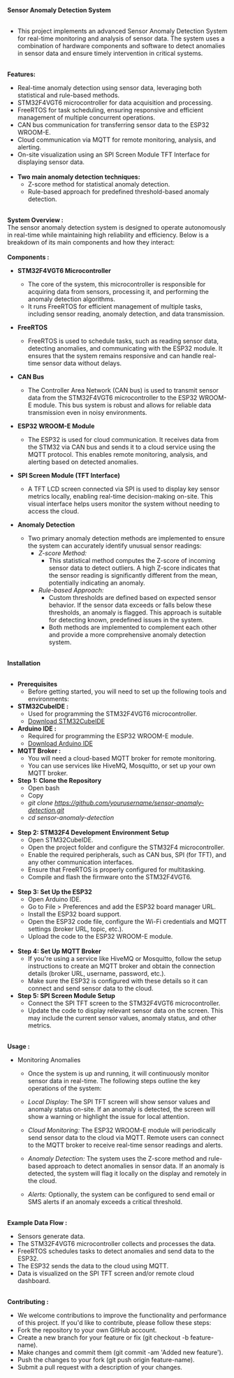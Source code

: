 **Sensor Anomaly Detection System** <br><br>
* This project implements an advanced Sensor Anomaly Detection System for real-time monitoring and analysis of sensor data. The system uses a combination of hardware components and software to detect anomalies in sensor data and ensure timely intervention in critical systems. <br><br>

**Features:** <br>
* Real-time anomaly detection using sensor data, leveraging both statistical and rule-based methods. <br>
* STM32F4VGT6 microcontroller for data acquisition and processing. <br>
* FreeRTOS for task scheduling, ensuring responsive and efficient management of multiple concurrent operations.<br>
* CAN bus communication for transferring sensor data to the ESP32 WROOM-E.<br>
* Cloud communication via MQTT for remote monitoring, analysis, and alerting.<br>
* On-site visualization using an SPI Screen Module TFT Interface for displaying sensor data.<br><br>
* **Two main anomaly detection techniques:** <br>
  - Z-score method for statistical anomaly detection.  <br>
  - Rule-based approach for predefined threshold-based anomaly detection.  <br><br>

**System Overview :** <br>
The sensor anomaly detection system is designed to operate autonomously in real-time while maintaining high reliability and efficiency. Below is a breakdown of its main components and how they interact:  <br> <br>
**Components :**  <br>
* **STM32F4VGT6 Microcontroller** <br>

  - The core of the system, this microcontroller is responsible for acquiring data from sensors, processing it, and performing the anomaly detection algorithms.
  - It runs FreeRTOS for efficient management of multiple tasks, including sensor reading, anomaly detection, and data transmission. <br>
* **FreeRTOS**  <br>

  - FreeRTOS is used to schedule tasks, such as reading sensor data, detecting anomalies, and communicating with the ESP32 module. It ensures that the system remains responsive and can handle real-time sensor data without delays.  <br>
* **CAN Bus**  <br>

  - The Controller Area Network (CAN bus) is used to transmit sensor data from the STM32F4VGT6 microcontroller to the ESP32 WROOM-E module. This bus system is robust and allows for reliable data transmission even in noisy environments. <br>
* **ESP32 WROOM-E Module**  <br>

  - The ESP32 is used for cloud communication. It receives data from the STM32 via CAN bus and sends it to a cloud service using the MQTT protocol. This enables remote monitoring, analysis, and alerting based on detected anomalies. <br>
* **SPI Screen Module (TFT Interface)**  <br>

  - A TFT LCD screen connected via SPI is used to display key sensor metrics locally, enabling real-time decision-making on-site. This visual interface helps users monitor the system without needing to access the cloud.  <br>
* **Anomaly Detection**  <br>
  - Two primary anomaly detection methods are implemented to ensure the system can accurately identify unusual sensor readings:  <br>
    - *Z-score Method:*  <br>
      - This statistical method computes the Z-score of incoming sensor data to detect outliers. A high Z-score indicates that the sensor reading is significantly different from the mean, potentially indicating an anomaly.  <br>
    - *Rule-based Approach:*  <br>
      - Custom thresholds are defined based on expected sensor behavior. If the sensor data exceeds or falls below these thresholds, an anomaly is flagged. This approach is suitable for detecting known, predefined issues in the system. <br>
      - Both methods are implemented to complement each other and provide a more comprehensive anomaly detection system. <br><br>

**Installation** <br><br>
* **Prerequisites** <br>
  - Before getting started, you will need to set up the following tools and environments: <br>
* **STM32CubeIDE :** <br>
  - Used for programming the STM32F4VGT6 microcontroller. <br>
  - [Download STM32CubeIDE](https://www.st.com/en/development-tools/stm32cubeide.html) <br>
* **Arduino IDE :**<br>
  - Required for programming the ESP32 WROOM-E module. <br>
  - [Download Arduino IDE](https://www.arduino.cc/en/software) <br>
* **MQTT Broker :** <br>
  - You will need a cloud-based MQTT broker for remote monitoring. <br>
  - You can use services like HiveMQ, Mosquitto, or set up your own MQTT broker. <br>
* **Step 1: Clone the Repository** <br>
  - Open bash <br>
  - Copy <br>
  - *git clone https://github.com/yourusername/sensor-anomaly-detection.git* <br>
  - *cd sensor-anomaly-detection* <br><br>
* **Step 2: STM32F4 Development Environment Setup** <br>
  - Open STM32CubeIDE. <br>
  - Open the project folder and configure the STM32F4 microcontroller. <br>
  - Enable the required peripherals, such as CAN bus, SPI (for TFT), and any other communication interfaces. <br>
  - Ensure that FreeRTOS is properly configured for multitasking. <br>
  - Compile and flash the firmware onto the STM32F4VGT6. <br><br>
* **Step 3: Set Up the ESP32** <br>
  - Open Arduino IDE. <br>
  - Go to File > Preferences and add the ESP32 board manager URL. <br>
  - Install the ESP32 board support. <br>
  - Open the ESP32 code file, configure the Wi-Fi credentials and MQTT settings (broker URL, topic, etc.). <br>
  - Upload the code to the ESP32 WROOM-E module. <br><br>
* **Step 4: Set Up MQTT Broker** <br>
  - If you're using a service like HiveMQ or Mosquitto, follow the setup instructions to create an MQTT broker and obtain the connection details (broker URL, username, password, etc.). <br>
  - Make sure the ESP32 is configured with these details so it can connect and send sensor data to the cloud. <br>
* **Step 5: SPI Screen Module Setup** <br>
  - Connect the SPI TFT screen to the STM32F4VGT6 microcontroller. <br>
  - Update the code to display relevant sensor data on the screen. This may include the current sensor values, anomaly status, and other metrics. <br> <br>

**Usage :** <br>
* Monitoring Anomalies<br>
  - Once the system is up and running, it will continuously monitor sensor data in real-time. The following steps outline the key operations of the system: <br>
  - *Local Display:* The SPI TFT screen will show sensor values and anomaly status on-site. If an anomaly is detected, the screen will show a warning or highlight the issue for local attention. <br>

  - *Cloud Monitoring:* The ESP32 WROOM-E module will periodically send sensor data to the cloud via MQTT. Remote users can connect to the MQTT broker to receive real-time sensor readings and alerts. <br>

  - *Anomaly Detection:* The system uses the Z-score method and rule-based approach to detect anomalies in sensor data. If an anomaly is detected, the system will flag it locally on the display and remotely in the cloud. <br>

  - *Alerts:* Optionally, the system can be configured to send email or SMS alerts if an anomaly exceeds a critical threshold. <br><br>

**Example Data Flow :** <br>
* Sensors generate data. <br>
* The STM32F4VGT6 microcontroller collects and processes the data. <br>
* FreeRTOS schedules tasks to detect anomalies and send data to the ESP32. <br>
* The ESP32 sends the data to the cloud using MQTT. <br>
* Data is visualized on the SPI TFT screen and/or remote cloud dashboard. <br><br>

**Contributing :** <br>
* We welcome contributions to improve the functionality and performance of this project. If you'd like to contribute, please follow these steps: <br>
* Fork the repository to your own GitHub account. <br>
* Create a new branch for your feature or fix (git checkout -b feature-name). <br>
* Make changes and commit them (git commit -am 'Added new feature'). <br>
* Push the changes to your fork (git push origin feature-name). <br>
* Submit a pull request with a description of your changes. <br>
